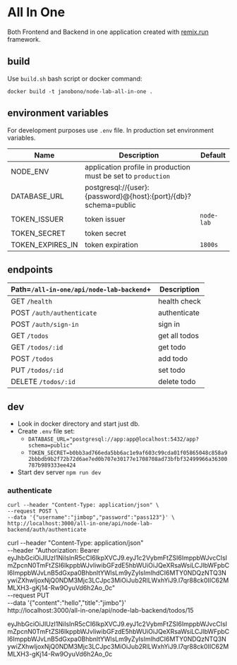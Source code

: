 # All In One

Both Frontend and Backend in one application created with [remix.run](https://remix.run) framework.

## build

Use `build.sh` bash script or docker command:

```shell
docker build -t janobono/node-lab-all-in-one .
```

## environment variables

For development purposes use `.env` file. In production set environment variables.

| Name             | Description                                                     | Default                 |
|------------------|-----------------------------------------------------------------|-------------------------|
| NODE_ENV         | application profile in production must be set to `production`   |                         |
| DATABASE_URL     | postgresql://{user}:{password}@{host}:{port}/{db}?schema=public |                         |
| TOKEN_ISSUER     | token issuer                                                    | `node-lab`              |
| TOKEN_SECRET     | token secret                                                    |                         | 
| TOKEN_EXPIRES_IN | token expiration                                                | `1800s`                 |

## endpoints

| Path=`/all-in-one/api/node-lab-backend`+ | Description   |
|------------------------------------------|---------------|
| GET `/health`                            | health check  |
| POST `/auth/authenticate`                | authenticate  |
| POST `/auth/sign-in`                     | sign in       |
| GET `/todos`                             | get all todos |
| GET `/todos/:id`                         | get todo      |
| POST `/todos`                            | add todo      |
| PUT `/todos/:id`                         | set todo      |
| DELETE `/todos/:id`                      | delete todo   |

## dev

- Look in docker directory and start just db.
- Create `.env` file set:
    - `DATABASE_URL="postgresql://app:app@localhost:5432/app?schema=public"`
    - `TOKEN_SECRET=b0bb3ad766eda5bb6ac1e9af603c99cda01f05865048c858a92bbbdb9b2f72b72d6ae7ed0b707e30177e1708708ad73bfbf32499966a36300787b989333ee424`
- Start dev server `npm run dev`

### authenticate

```
curl --header "Content-Type: application/json" \
--request POST \
--data '{"username":"jimbop","password":"pass123"}' \
http://localhost:3000/all-in-one/api/node-lab-backend/auth/authenticate
```

curl --header "Content-Type: application/json" \
--header "Authorization: Bearer eyJhbGciOiJIUzI1NiIsInR5cCI6IkpXVCJ9.eyJ1c2VybmFtZSI6ImppbWJvcCIsImZpcnN0TmFtZSI6IkppbWJvIiwibGFzdE5hbWUiOiJQeXRsaWsiLCJlbWFpbCI6ImppbWJvLnB5dGxpa0BhbnltYWlsLm9yZyIsImlhdCI6MTY0NDQzNTQ3NywiZXhwIjoxNjQ0NDM3Mjc3LCJpc3MiOiJub2RlLWxhYiJ9.l7qr88ck0IIC62MMLXH3-gKj14-Rw9OyuVd6h2Ao_0c" \
--request PUT \
--data '{"content":"hello","title":"jimbo"}' \
http://localhost:3000/all-in-one/api/node-lab-backend/todos/15

eyJhbGciOiJIUzI1NiIsInR5cCI6IkpXVCJ9.eyJ1c2VybmFtZSI6ImppbWJvcCIsImZpcnN0TmFtZSI6IkppbWJvIiwibGFzdE5hbWUiOiJQeXRsaWsiLCJlbWFpbCI6ImppbWJvLnB5dGxpa0BhbnltYWlsLm9yZyIsImlhdCI6MTY0NDQzNTQ3NywiZXhwIjoxNjQ0NDM3Mjc3LCJpc3MiOiJub2RlLWxhYiJ9.l7qr88ck0IIC62MMLXH3-gKj14-Rw9OyuVd6h2Ao_0c
